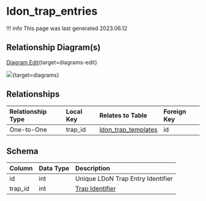 # ldon_trap_entries

!!! info
	This page was last generated 2023.06.12

## Relationship Diagram(s)

[Diagram Edit](https://mermaid.live/edit#eyJjb2RlIjoiZXJEaWFncmFtXG4gICAgbGRvbl90cmFwX2VudHJpZXMge1xuICAgICAgICBpbnR1bnNpZ25lZCB0cmFwX2lkXG4gICAgfVxuICAgIGxkb25fdHJhcF90ZW1wbGF0ZXMge1xuICAgICAgICBpbnR1bnNpZ25lZCBpZFxuICAgICAgICBzbWFsbGludHVuc2lnbmVkIHNwZWxsX2lkXG4gICAgfVxuICAgIGxkb25fdHJhcF9lbnRyaWVzIHx8LS1veyBsZG9uX3RyYXBfdGVtcGxhdGVzIDogXCJPbmUtdG8tT25lXCJcblxuIiwibWVybWFpZCI6eyJ0aGVtZSI6ImRlZmF1bHQifSwidXBkYXRlRWRpdG9yIjp0cnVlLCJhdXRvU3luYyI6dHJ1ZSwidXBkYXRlRGlhZ3JhbSI6dHJ1ZX0=){target=diagrams-edit}

[![](https://mermaid.ink/img/eyJjb2RlIjoiZXJEaWFncmFtXG4gICAgbGRvbl90cmFwX2VudHJpZXMge1xuICAgICAgICBpbnR1bnNpZ25lZCB0cmFwX2lkXG4gICAgfVxuICAgIGxkb25fdHJhcF90ZW1wbGF0ZXMge1xuICAgICAgICBpbnR1bnNpZ25lZCBpZFxuICAgICAgICBzbWFsbGludHVuc2lnbmVkIHNwZWxsX2lkXG4gICAgfVxuICAgIGxkb25fdHJhcF9lbnRyaWVzIHx8LS1veyBsZG9uX3RyYXBfdGVtcGxhdGVzIDogXCJPbmUtdG8tT25lXCJcblxuIiwibWVybWFpZCI6eyJ0aGVtZSI6ImRlZmF1bHQifSwidXBkYXRlRWRpdG9yIjp0cnVlLCJhdXRvU3luYyI6dHJ1ZSwidXBkYXRlRGlhZ3JhbSI6dHJ1ZX0=)](https://mermaid.ink/img/eyJjb2RlIjoiZXJEaWFncmFtXG4gICAgbGRvbl90cmFwX2VudHJpZXMge1xuICAgICAgICBpbnR1bnNpZ25lZCB0cmFwX2lkXG4gICAgfVxuICAgIGxkb25fdHJhcF90ZW1wbGF0ZXMge1xuICAgICAgICBpbnR1bnNpZ25lZCBpZFxuICAgICAgICBzbWFsbGludHVuc2lnbmVkIHNwZWxsX2lkXG4gICAgfVxuICAgIGxkb25fdHJhcF9lbnRyaWVzIHx8LS1veyBsZG9uX3RyYXBfdGVtcGxhdGVzIDogXCJPbmUtdG8tT25lXCJcblxuIiwibWVybWFpZCI6eyJ0aGVtZSI6ImRlZmF1bHQifSwidXBkYXRlRWRpdG9yIjp0cnVlLCJhdXRvU3luYyI6dHJ1ZSwidXBkYXRlRGlhZ3JhbSI6dHJ1ZX0=){target=diagrams}


## Relationships

| Relationship Type | Local Key | Relates to Table | Foreign Key |
| :--- | :--- | :--- | :--- |
| One-to-One | trap_id | [ldon_trap_templates](../../schema/traps/ldon_trap_templates.md) | id |


## Schema

| Column | Data Type | Description |
| :--- | :--- | :--- |
| id | int | Unique LDoN Trap Entry Identifier |
| trap_id | int | [Trap Identifier](ldon_trap_templates.md) |

